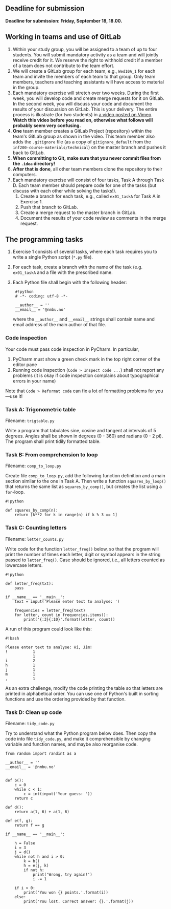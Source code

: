 ## Deadline for submission

**Deadline for submission: Friday, September 18, 18.00.**

## Working in teams and use of GitLab

1. Within your study group, you will be assigned to a team of up to four students. You will submit mandatory activity as a team and will jointly receive credit for it. We reserve the right to withhold credit if a member of a team does not contribute to the team effort.
1. We will create a GitLab group for each team, e.g., `Wed10A_1` for each team and invite the members of each team to that group. Only team members, teachers and teaching assistants will have access to material in the group.
1. Each mandatory exercise will stretch over two weeks. During the first week, you will develop code and create merge requests for it on GitLab. In the second week, you will discuss your code and document the results of your discussion on GitLab. This is your delivery. The entire process is illustrate (for two students) in [a video posted on Vimeo](https://vimeo.com/454435193/7421a85233). **Watch this video before you read on, otherwise what follows will probably seem very confusing.**
1. **One** team member creates a GitLab Project (repository) within the team's GitLab group as shown in the video. This team member also adds the `.gitignore` file (as a copy of `gitignore_default` from the `inf200-course-materials/technical`) on the master branch and pushes it back to GitLab.
1. **When committing to Git, make sure that you never commit files from the `.idea` directory!**
1. **After that is done**, all other team members clone the repository to their computers.
1. Each mandatory exercise will consist of four tasks, Task A through Task D. Each team member should prepare code for one of the tasks (but discuss with each other while solving the tasks!).
    1. Create a branch for each task, e.g., called `ex01_taskA` for Task A in Exercise 1.
    1. Push that branch to GitLab.
    1. Create a merge request to the master branch in GitLab.
    1. Document the results of your code review as comments in the merge request.


## The programming tasks

1. Exercise 1 consists of several tasks, where each task requires you to write a single Python script (`*.py` file). 
1. For each task, create a branch with the name of the task (e.g. `ex01_taskA` and a file with the prescribed name.
1. Each Python file shall begin with the following header:

        #!python
        # -*- coding: utf-8 -*-
        
        __author__ = ''
        __email__ = '@nmbu.no'
    where the `__author__` and `__email__` strings shall contain name and email address of the main author of that file.

### Code inspection

Your code must pass code inspection in PyCharm. In particular,

1. PyCharm must show a green check mark in the top right corner of
the editor pane
1. Running code inspection (`Code > Inspect code ...`) shall not
report any problems (it is okay if code inspection complains about typographical
errors in your name)

Note that `Code > Reformat code` can fix a lot of formatting problems for you—use it!


### Task A: Trigonometric table

Filename: `trigtable.py`

Write a program that tabulates sine, cosine and tangent at intervals of 5 degrees. Angles shall be shown in degrees (0 - 360) and radians (0 - 2 pi). The program shall print tidily formatted table.


### Task B: From comprehension to loop

Filename: `comp_to_loop.py`

Create file `comp_to_loop.py`, add the following function definition
and a main section similar to the one in Task A. Then write a function
`squares_by_loop()` that returns the same list as `squares_by_comp()`,
but creates the list using a `for`-loop.

```
#!python

def squares_by_comp(n):
    return [k**2 for k in range(n) if k % 3 == 1]
```


### Task C: Counting letters

Filename: `letter_counts.py`

Write code for the function `letter_freq()` below, so that the program
will print the number of times each letter, digit or symbol appears in
the string passed to `letter_freq()`. Case should be ignored, i.e.,
all letters counted as lowercase letters.

```
#!python

def letter_freq(txt):
    pass

if __name__ == '__main__':
    text = input('Please enter text to analyse: ')

    frequencies = letter_freq(text)
    for letter, count in frequencies.items():
        print('{:3}{:10}'.format(letter, count))
```

A run of this program could look like this:

```
#!bash

Please enter text to analyse: Hi, Jim!
!           1
            1
i           2
h           1
j           1
m           1
,           1
```

As an extra challenge, modify the code printing the table so that
letters are printed in alphabetical order. You can use one of Python's
built in sorting functions and use the ordering provided by that
function.

### Task D: Clean up code

Filename: `tidy_code.py`

Try to understand what the Python program below does. Then copy the
code into file `tidy_code.py`, and make it comprehensible by changing
variable and function names, and maybe also reorganise code.

```
from random import randint as a

__author__ = ''
__email__ = '@nmbu.no'


def b():
    c = 0
    while c < 1:
        c = int(input('Your guess: '))
    return c

def d():
    return a(1, 6) + a(1, 6)

def e(f, g):
    return f == g

if __name__ == '__main__':

    h = False
    i = 3
    j = d()
    while not h and i > 0:
        k = b()
        h = e(j, k)
        if not h:
            print('Wrong, try again!')
            i -= 1

    if i > 0:
        print('You won {} points.'.format(i))
    else:
        print('You lost. Correct answer: {}.'.format(j))
```
